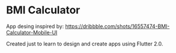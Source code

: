# BMI Calculator

App desing inspired by: <https://dribbble.com/shots/16557474-BMI-Calculator-Mobile-UI>

Created just to learn to design and create apps using Flutter 2.0.

